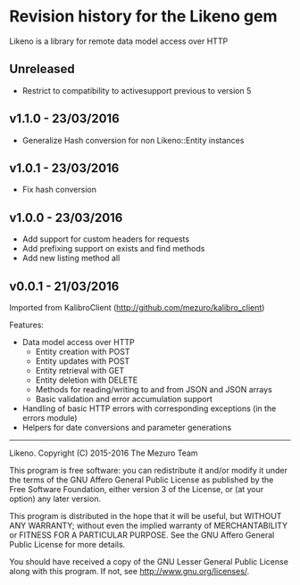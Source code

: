 # Revision history for the Likeno gem

Likeno is a library for remote data model access over HTTP

## Unreleased

* Restrict to compatibility to activesupport previous to version 5

## v1.1.0 - 23/03/2016

* Generalize Hash conversion for non Likeno::Entity instances

## v1.0.1 - 23/03/2016

* Fix hash conversion

## v1.0.0 - 23/03/2016

* Add support for custom headers for requests
* Add prefixing support on exists and find methods
* Add new listing method all

## v0.0.1 - 21/03/2016

Imported from KalibroClient (http://github.com/mezuro/kalibro_client)

Features:

* Data model access over HTTP
  * Entity creation with POST
  * Entity updates with POST
  * Entity retrieval with GET
  * Entity deletion with DELETE
  * Methods for reading/writing to and from JSON and JSON arrays
  * Basic validation and error accumulation support
* Handling of basic HTTP errors with corresponding exceptions (in the errors module)
* Helpers for date conversions and parameter generations

---

Likeno.
Copyright (C) 2015-2016 The Mezuro Team

This program is free software: you can redistribute it and/or modify
it under the terms of the GNU Affero General Public License as published by
the Free Software Foundation, either version 3 of the License, or
(at your option) any later version.

This program is distributed in the hope that it will be useful,
but WITHOUT ANY WARRANTY; without even the implied warranty of
MERCHANTABILITY or FITNESS FOR A PARTICULAR PURPOSE.  See the
GNU Affero General Public License for more details.

You should have received a copy of the GNU Lesser General Public License
along with this program.  If not, see <http://www.gnu.org/licenses/>.
